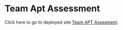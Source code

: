 # Team Apt Assessment

Click here to go to deployed site [Team APT Assesment](https://lighthearted-druid-54b9c0.netlify.app/).
